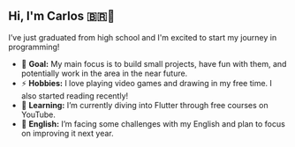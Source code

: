 ## Hi, I'm Carlos 🇧🇷👋
I’ve just graduated from high school and I'm excited to start my journey in programming!
- 🔭 **Goal:** My main focus is to build small projects, have fun with them, and potentially work in the area in the near future.
- ⚡ **Hobbies:** I love playing video games and drawing in my free time. I also started reading recently!
- 🌱 **Learning:** I’m currently diving into Flutter through free courses on YouTube.
- 🤔 **English:** I’m facing some challenges with my English and plan to focus on improving it next year.



<!--
**kadu-pudin/kadu-pudin** is a ✨ _special_ ✨ repository because its `README.md` (this file) appears on your GitHub profile.

Here are some ideas to get you started:

- 🔭 I’m currently working on ...
- 🌱 I’m currently learning ...
- 👯 I’m looking to collaborate on ...
- 🤔 I’m looking for help with ...
- 💬 Ask me about ...
- 📫 How to reach me: ...
- 😄 Pronouns: ...
- ⚡ Fun fact: ...
-->
